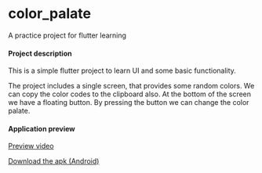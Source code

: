 # color_palate

A practice project for flutter learning

#### Project description

This is a simple flutter project to learn UI and some basic functionality.

The project includes a single screen, that provides some random colors. We can copy the color codes to the
clipboard also. At the bottom of the screen we have a floating button. By pressing the button we can change the
color palate.

#### Application preview

[Preview video](https://youtube.com/shorts/sfi6_SzpOOU?feature=share)

<a href="build\app\outputs\flutter-apk\app-release.apk" download>Download the apk (Android)</a>